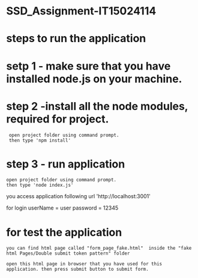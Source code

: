 # SSD_Assignment-IT15024114

# steps to run the application
 
# setp 1 - make sure that you have installed node.js on your machine.
# step 2 -install all the node modules, required for project.
     open project folder using command prompt.
     then type 'npm install'
# step 3 - run application
    open project folder using command prompt.
    then type 'node index.js'

you access application following url 'http://localhost:3001'

for login userName = user password = 12345

# for test the application

    you can find html page called "form_page_fake.html"  inside the "fake html Pages/Double submit token pattern" folder

    open this html page in browser that you have used for this application. then press submit button to submit form.

